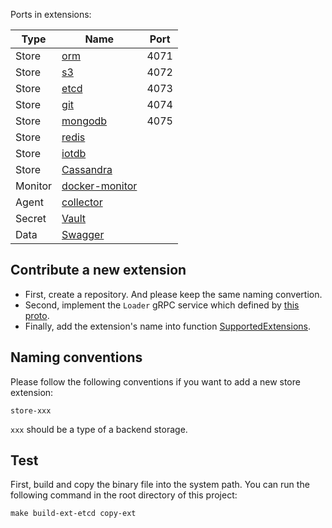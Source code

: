 Ports in extensions:

| Type | Name                                                                     | Port |
|------|--------------------------------------------------------------------------|------|
| Store | [orm](https://github.com/LinuxSuRen/atest-ext-store-orm)                 | 4071 |
| Store | [s3](https://github.com/LinuxSuRen/atest-ext-store-s3)                   | 4072 |
| Store | [etcd](https://github.com/LinuxSuRen/atest-ext-store-etcd)               | 4073 |
| Store | [git](https://github.com/LinuxSuRen/atest-ext-store-git)                 | 4074 |
| Store | [mongodb](https://github.com/LinuxSuRen/atest-ext-store-mongodb)         | 4075 |
| Store | [redis](https://github.com/LinuxSuRen/atest-ext-store-redis)             |  |
| Store | [iotdb](https://github.com/LinuxSuRen/atest-ext-store-iotdb) | |
| Store | [Cassandra](https://github.com/LinuxSuRen/atest-ext-store-cassandra) | |
| Monitor | [docker-monitor](https://github.com/LinuxSuRen/atest-ext-monitor-docker) |  |
| Agent | [collector](https://github.com/LinuxSuRen/atest-ext-collector)           |  |
| Secret | [Vault](https://github.com/LinuxSuRen/api-testing-vault-extension)       | |
| Data | [Swagger](https://github.com/LinuxSuRen/atest-ext-data-swagger) | |

## Contribute a new extension

* First, create a repository. And please keep the same naming convertion.
* Second, implement the `Loader` gRPC service which defined by [this proto](../pkg/testing/remote/loader.proto).
* Finally, add the extension's name into function [SupportedExtensions](../console/atest-ui/src/views/store.ts).

## Naming conventions

Please follow the following conventions if you want to add a new store extension:

`store-xxx`

`xxx` should be a type of a backend storage.

## Test

First, build and copy the binary file into the system path. You can run the following
command in the root directory of this project:

```shell
make build-ext-etcd copy-ext
```
